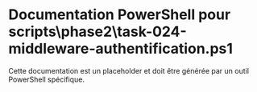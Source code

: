 # Documentation PowerShell pour scripts\phase2\task-024-middleware-authentification.ps1

Cette documentation est un placeholder et doit être générée par un outil PowerShell spécifique.
